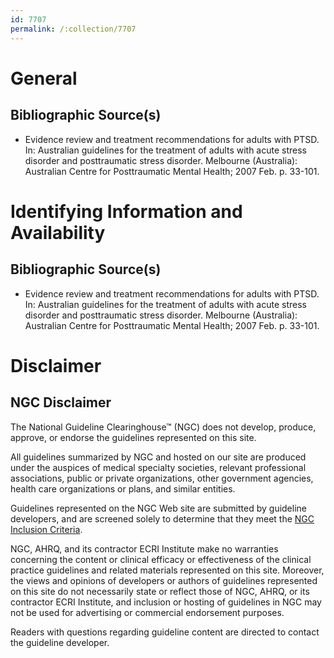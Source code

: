 ```yaml
---
id: 7707
permalink: /:collection/7707
---
```


# General

## Bibliographic Source(s)

- Evidence review and treatment recommendations for adults with PTSD. In: Australian guidelines for the treatment of adults with acute stress disorder and posttraumatic stress disorder. Melbourne (Australia): Australian Centre for Posttraumatic Mental Health; 2007 Feb. p. 33-101.

# Identifying Information and Availability

## Bibliographic Source(s)

- Evidence review and treatment recommendations for adults with PTSD. In: Australian guidelines for the treatment of adults with acute stress disorder and posttraumatic stress disorder. Melbourne (Australia): Australian Centre for Posttraumatic Mental Health; 2007 Feb. p. 33-101.

# Disclaimer

## NGC Disclaimer

The National Guideline Clearinghouse™ (NGC) does not develop, produce, approve, or endorse the guidelines represented on this site.

All guidelines summarized by NGC and hosted on our site are produced under the auspices of medical specialty societies, relevant professional associations, public or private organizations, other government agencies, health care organizations or plans, and similar entities.

Guidelines represented on the NGC Web site are submitted by guideline developers, and are screened solely to determine that they meet the [NGC Inclusion Criteria](/help-and-about/summaries/inclusion-criteria).

NGC, AHRQ, and its contractor ECRI Institute make no warranties concerning the content or clinical efficacy or effectiveness of the clinical practice guidelines and related materials represented on this site. Moreover, the views and opinions of developers or authors of guidelines represented on this site do not necessarily state or reflect those of NGC, AHRQ, or its contractor ECRI Institute, and inclusion or hosting of guidelines in NGC may not be used for advertising or commercial endorsement purposes.

Readers with questions regarding guideline content are directed to contact the guideline developer.

